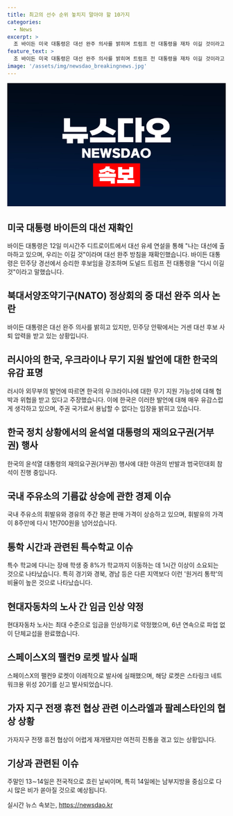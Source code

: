 ```yaml
---
title: 최고의 선수 순위 놓치지 말아야 할 10가지
categories:
  - News
excerpt: >
  조 바이든 미국 대통령은 대선 완주 의사를 밝히며 트럼프 전 대통령을 재차 이길 것이라고 강조했다. 러시아 외무부는 한국의 우크라이나 무기 지원에 대해 협박과 위협으로 보고, 야권은 채상병특검법 관련 규탄 범국민대회에 참석할 예정이다. 주유소 기름값이 3주째 상승하며 휘발유는 8주만에 1천700원을 넘었고, 장애 학생 8%가 1시간 이상 걸리는 원거리 통학 문제가 지적되고 있다. 또 현대차 노사는 6년째 파업 없이 임협을 마무리하고, 스페이스X의 팰컨9 로켓 발사에 이례적인 실패가 있었으며 가자지구 전쟁 휴전 협상이 진통을 겪고 있다. 마지막으로, 불볕더위에 따른 냉방병 우려와 주말 날씨에 대한 기상청의 예보가 전해졌다.
feature_text: >
  조 바이든 미국 대통령은 대선 완주 의사를 밝히며 트럼프 전 대통령을 재차 이길 것이라고 강조했다. 러시아 외무부는 한국의 우크라이나 무기 지원에 대해 협박과 위협으로 보고, 야권은 채상병특검법 관련 규탄 범국민대회에 참석할 예정이다. 주유소 기름값이 3주째 상승하며 휘발유는 8주만에 1천700원을 넘었고, 장애 학생 8%가 1시간 이상 걸리는 원거리 통학 문제가 지적되고 있다. 또 현대차 노사는 6년째 파업 없이 임협을 마무리하고, 스페이스X의 팰컨9 로켓 발사에 이례적인 실패가 있었으며 가자지구 전쟁 휴전 협상이 진통을 겪고 있다. 마지막으로, 불볕더위에 따른 냉방병 우려와 주말 날씨에 대한 기상청의 예보가 전해졌다.
image: '/assets/img/newsdao_breakingnews.jpg'
---
```


<p><img src="/assets/img/newsdao_breakingnews.jpg" alt="implanttips 속보" /></p>

<h2>미국 대통령 바이든의 대선 재확인</h2>

<p>바이든 대통령은 12일 미시간주 디트로이트에서 대선 유세 연설을 통해 "나는 대선에 출마하고 있으며, 우리는 이길 것"이라며 대선 완주 방침을 재확인했습니다. 바이든 대통령은 민주당 경선에서 승리한 후보임을 강조하며 도널드 트럼프 전 대통령을 "다시 이길 것"이라고 말했습니다.</p>

<h2 data-ke-size="size26">북대서양조약기구(NATO) 정상회의 중 대선 완주 의사 논란</h2>

<p>바이든 대통령은 대선 완주 의사를 밝히고 있지만, 민주당 안팎에서는 거센 대선 후보 사퇴 압력을 받고 있는 상황입니다.</p>

<h2 data-ke-size="size26">러시아의 한국, 우크라이나 무기 지원 발언에 대한 한국의 유감 표명</h2>

<p>러시아 외무부의 발언에 따르면 한국의 우크라이나에 대한 무기 지원 가능성에 대해 협박과 위협을 받고 있다고 주장했습니다. 이에 한국은 이러한 발언에 대해 매우 유감스럽게 생각하고 있으며, 주권 국가로서 용납할 수 없다는 입장을 밝히고 있습니다.</p>

<h2 data-ke-size="size26">한국 정치 상황에서의 윤석열 대통령의 재의요구권(거부권) 행사</h2>

<p>한국의 윤석열 대통령의 재의요구권(거부권) 행사에 대한 야권의 반발과 범국민대회 참석이 진행 중입니다.</p>

<h2 data-ke-size="size26">국내 주유소의 기름값 상승에 관한 경제 이슈</h2>

<p>국내 주유소의 휘발유와 경유의 주간 평균 판매 가격이 상승하고 있으며, 휘발유의 가격이 8주만에 다시 1천700원을 넘어섰습니다.</p>

<h2 data-ke-size="size26">통학 시간과 관련된 특수학교 이슈</h2>

<p>특수 학교에 다니는 장애 학생 중 8%가 학교까지 이동하는 데 1시간 이상이 소요되는 것으로 나타났습니다. 특히 경기와 경북, 경남 등은 다른 지역보다 이런 '원거리 통학'의 비율이 높은 것으로 나타났습니다.</p>

<h2 data-ke-size="size26">현대자동차의 노사 간 임금 인상 약정</h2>

<p>현대자동차 노사는 최대 수준으로 임금을 인상하기로 약정했으며, 6년 연속으로 파업 없이 단체교섭을 완료했습니다.</p>

<h2 data-ke-size="size26">스페이스X의 팰컨9 로켓 발사 실패</h2>

<p>스페이스X의 팰컨9 로켓이 이례적으로 발사에 실패했으며, 해당 로켓은 스타링크 네트워크용 위성 20기를 싣고 발사되었습니다.</p>

<h2 data-ke-size="size26">가자 지구 전쟁 휴전 협상 관련 이스라엘과 팔레스타인의 협상 상황</h2>

<p>가자지구 전쟁 휴전 협상이 어렵게 재개됐지만 여전히 진통을 겪고 있는 상황입니다.</p>

<h2 data-ke-size="size26">기상과 관련된 이슈</h2>

<p>주말인 13∼14일은 전국적으로 흐린 날씨이며, 특히 14일에는 남부지방을 중심으로 다시 많은 비가 쏟아질 것으로 예상됩니다.</p>
실시간 뉴스 속보는, <a href="https://newsdao.kr" rel="dofollow">https://newsdao.kr</a>


